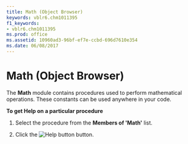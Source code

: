 ```yaml
---
title: Math (Object Browser)
keywords: vblr6.chm1011395
f1_keywords:
- vblr6.chm1011395
ms.prod: office
ms.assetid: 10960ad3-96bf-ef7e-ccbd-696d7610e354
ms.date: 06/08/2017
---
```



# Math (Object Browser)

The  **Math** module contains procedures used to perform mathematical operations. These constants can be used anywhere in your code.

 **To get Help on a particular procedure**




1. Select the procedure from the  **Members of 'Math'** list.
    
2. Click the 
![Help button](images/but_help_ZA01201583.gif) button.
    


